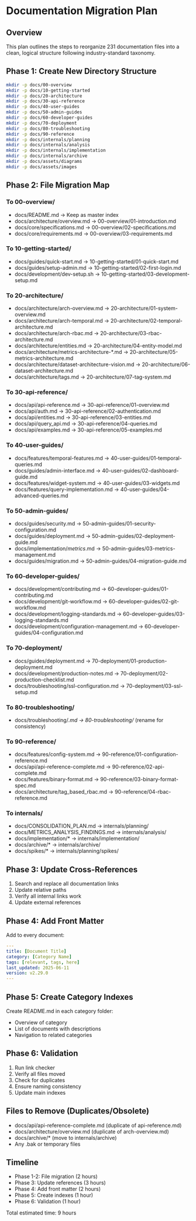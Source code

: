 # Documentation Migration Plan

## Overview
This plan outlines the steps to reorganize 231 documentation files into a clean, logical structure following industry-standard taxonomy.

## Phase 1: Create New Directory Structure

```bash
mkdir -p docs/00-overview
mkdir -p docs/10-getting-started
mkdir -p docs/20-architecture
mkdir -p docs/30-api-reference
mkdir -p docs/40-user-guides
mkdir -p docs/50-admin-guides
mkdir -p docs/60-developer-guides
mkdir -p docs/70-deployment
mkdir -p docs/80-troubleshooting
mkdir -p docs/90-reference
mkdir -p docs/internals/planning
mkdir -p docs/internals/analysis
mkdir -p docs/internals/implementation
mkdir -p docs/internals/archive
mkdir -p docs/assets/diagrams
mkdir -p docs/assets/images
```

## Phase 2: File Migration Map

### To 00-overview/
- docs/README.md → Keep as master index
- docs/architecture/overview.md → 00-overview/01-introduction.md
- docs/core/specifications.md → 00-overview/02-specifications.md
- docs/core/requirements.md → 00-overview/03-requirements.md

### To 10-getting-started/
- docs/guides/quick-start.md → 10-getting-started/01-quick-start.md
- docs/guides/setup-admin.md → 10-getting-started/02-first-login.md
- docs/development/dev-setup.sh → 10-getting-started/03-development-setup.md

### To 20-architecture/
- docs/architecture/arch-overview.md → 20-architecture/01-system-overview.md
- docs/architecture/arch-temporal.md → 20-architecture/02-temporal-architecture.md
- docs/architecture/arch-rbac.md → 20-architecture/03-rbac-architecture.md
- docs/architecture/entities.md → 20-architecture/04-entity-model.md
- docs/architecture/metrics-architecture-*.md → 20-architecture/05-metrics-architecture.md
- docs/architecture/dataset-architecture-vision.md → 20-architecture/06-dataset-architecture.md
- docs/architecture/tags.md → 20-architecture/07-tag-system.md

### To 30-api-reference/
- docs/api/api-reference.md → 30-api-reference/01-overview.md
- docs/api/auth.md → 30-api-reference/02-authentication.md
- docs/api/entities.md → 30-api-reference/03-entities.md
- docs/api/query_api.md → 30-api-reference/04-queries.md
- docs/api/examples.md → 30-api-reference/05-examples.md

### To 40-user-guides/
- docs/features/temporal-features.md → 40-user-guides/01-temporal-queries.md
- docs/guides/admin-interface.md → 40-user-guides/02-dashboard-guide.md
- docs/features/widget-system.md → 40-user-guides/03-widgets.md
- docs/features/query-implementation.md → 40-user-guides/04-advanced-queries.md

### To 50-admin-guides/
- docs/guides/security.md → 50-admin-guides/01-security-configuration.md
- docs/guides/deployment.md → 50-admin-guides/02-deployment-guide.md
- docs/implementation/*metrics*.md → 50-admin-guides/03-metrics-management.md
- docs/guides/migration.md → 50-admin-guides/04-migration-guide.md

### To 60-developer-guides/
- docs/development/contributing.md → 60-developer-guides/01-contributing.md
- docs/development/git-workflow.md → 60-developer-guides/02-git-workflow.md
- docs/development/logging-standards.md → 60-developer-guides/03-logging-standards.md
- docs/development/configuration-management.md → 60-developer-guides/04-configuration.md

### To 70-deployment/
- docs/guides/deployment.md → 70-deployment/01-production-deployment.md
- docs/development/production-notes.md → 70-deployment/02-production-checklist.md
- docs/troubleshooting/ssl-configuration.md → 70-deployment/03-ssl-setup.md

### To 80-troubleshooting/
- docs/troubleshooting/*.md → 80-troubleshooting/* (rename for consistency)

### To 90-reference/
- docs/features/config-system.md → 90-reference/01-configuration-reference.md
- docs/api/api-reference-complete.md → 90-reference/02-api-complete.md
- docs/features/binary-format.md → 90-reference/03-binary-format-spec.md
- docs/architecture/tag_based_rbac.md → 90-reference/04-rbac-reference.md

### To internals/
- docs/CONSOLIDATION_PLAN.md → internals/planning/
- docs/METRICS_ANALYSIS_FINDINGS.md → internals/analysis/
- docs/implementation/* → internals/implementation/
- docs/archive/* → internals/archive/
- docs/spikes/* → internals/planning/spikes/

## Phase 3: Update Cross-References

1. Search and replace all documentation links
2. Update relative paths
3. Verify all internal links work
4. Update external references

## Phase 4: Add Front Matter

Add to every document:
```yaml
---
title: [Document Title]
category: [Category Name]
tags: [relevant, tags, here]
last_updated: 2025-06-11
version: v2.29.0
---
```

## Phase 5: Create Category Indexes

Create README.md in each category folder:
- Overview of category
- List of documents with descriptions
- Navigation to related categories

## Phase 6: Validation

1. Run link checker
2. Verify all files moved
3. Check for duplicates
4. Ensure naming consistency
5. Update main indexes

## Files to Remove (Duplicates/Obsolete)

- docs/api/api-reference-complete.md (duplicate of api-reference.md)
- docs/architecture/overview.md (duplicate of arch-overview.md)
- docs/archive/* (move to internals/archive)
- Any .bak or temporary files

## Timeline

- Phase 1-2: File migration (2 hours)
- Phase 3: Update references (3 hours)
- Phase 4: Add front matter (2 hours)
- Phase 5: Create indexes (1 hour)
- Phase 6: Validation (1 hour)

Total estimated time: 9 hours